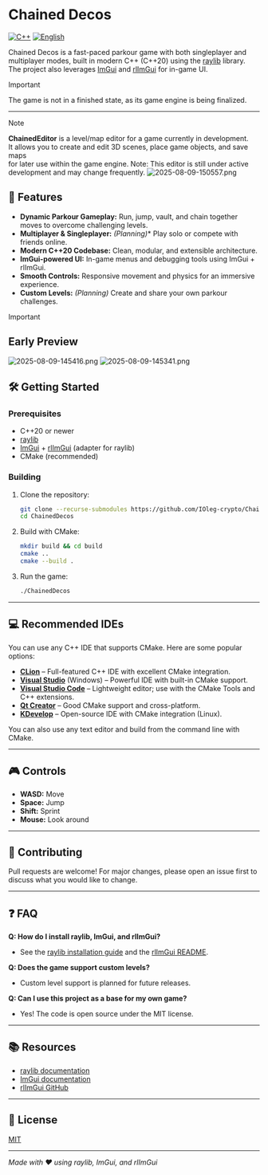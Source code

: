 # Chained Decos

[![C++](https://img.shields.io/badge/language-C%2B%2B20-blue?logo=c%2B%2B&logoColor=white)](https://isocpp.org/) [![English](https://img.shields.io/badge/lang-English-blue?logo=github)](README.md)

Chained Decos is a fast-paced parkour game with both singleplayer and multiplayer modes, built in modern C++ (C++20) using the [raylib](https://www.raylib.com/) library. The project also leverages [ImGui](https://github.com/ocornut/imgui) and [rlImGui](https://github.com/raylib-extras/rlImGui) for in-game UI.

> [!IMPORTANT]  
> The game is not in a finished state, as its game engine is being finalized.

---
> [!NOTE]
> **ChainedEditor** is a level/map editor for a game currently in development.  
> It allows you to create and edit 3D scenes, place game objects, and save maps  
> for later use within the game engine.
> Note: This editor is still under active development and may change frequently.
> ![2025-08-09-150557.png](https://i.postimg.cc/x8P86rsH/2025-08-09-150557.png)

## 🚀 Features

- **Dynamic Parkour Gameplay:** Run, jump, vault, and chain together moves to overcome challenging levels.
- **Multiplayer & Singleplayer:** *(Planning)** Play solo or compete with friends online.
- **Modern C++20 Codebase:** Clean, modular, and extensible architecture.
- **ImGui-powered UI:** In-game menus and debugging tools using ImGui + rlImGui.
- **Smooth Controls:** Responsive movement and physics for an immersive experience.
- **Custom Levels:** *(Planning)* Create and share your own parkour challenges.

> [!IMPORTANT]
>
> ## Early Preview
>
> ![2025-08-09-145416.png](https://i.postimg.cc/43rgt81g/2025-08-09-145416.png)
> ![2025-08-09-145341.png](https://i.postimg.cc/j5zGfR5H/2025-08-09-145341.png)

## 🛠️ Getting Started

### Prerequisites

- C++20 or newer
- [raylib](https://www.raylib.com/)
- [ImGui](https://github.com/ocornut/imgui) + [rlImGui](https://github.com/raylib-extras/rlImGui) (adapter for raylib)
- CMake (recommended)

### Building

1. Clone the repository:

   ```bash
   git clone --recurse-submodules https://github.com/IOleg-crypto/Chained-Decos.git
   cd ChainedDecos
   ```

2. Build with CMake:

   ```bash
   mkdir build && cd build
   cmake ..
   cmake --build .
   ```

3. Run the game:

   ```bash
   ./ChainedDecos
   ```

---

## 💻 Recommended IDEs

You can use any C++ IDE that supports CMake. Here are some popular options:

- [**CLion**](https://www.jetbrains.com/clion/) – Full-featured C++ IDE with excellent CMake integration.
- [**Visual Studio**](https://visualstudio.microsoft.com/) (Windows) – Powerful IDE with built-in CMake support.
- [**Visual Studio Code**](https://code.visualstudio.com/) – Lightweight editor; use with the CMake Tools and C++ extensions.
- [**Qt Creator**](https://www.qt.io/product/development-tools) – Good CMake support and cross-platform.
- [**KDevelop**](https://www.kdevelop.org/) – Open-source IDE with CMake integration (Linux).

You can also use any text editor and build from the command line with CMake.

---

## 🎮 Controls

- **WASD:** Move
- **Space:** Jump
- **Shift:** Sprint
- **Mouse:** Look around

---

## 🤝 Contributing

Pull requests are welcome! For major changes, please open an issue first to discuss what you would like to change.

---

## ❓ FAQ

**Q: How do I install raylib, ImGui, and rlImGui?**

- See the [raylib installation guide](https://github.com/raysan5/raylib/wiki/Working-on-GNU-Linux) and the [rlImGui README](https://github.com/raylib-extras/rlImGui#installation).

**Q: Does the game support custom levels?**

- Custom level support is planned for future releases.

**Q: Can I use this project as a base for my own game?**

- Yes! The code is open source under the MIT license.

---

## 📚 Resources

- [raylib documentation](https://www.raylib.com/cheatsheet/cheatsheet.html)
- [ImGui documentation](https://github.com/ocornut/imgui/wiki)
- [rlImGui GitHub](https://github.com/raylib-extras/rlImGui)

---

## 📝 License

[MIT](LICENSE)

---
*Made with ❤️ using raylib, ImGui, and rlImGui*
